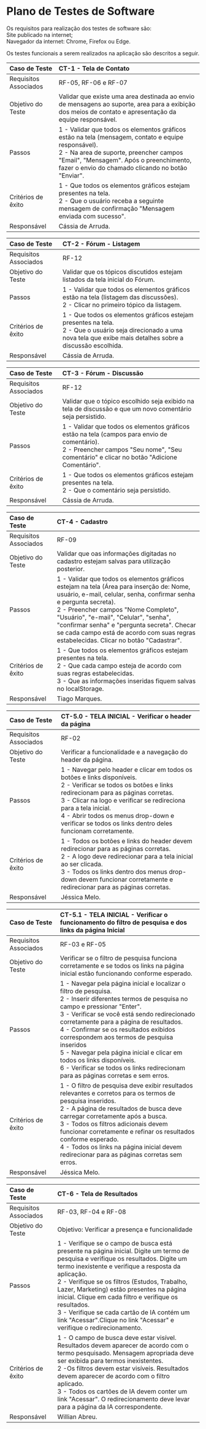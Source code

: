 # Plano de Testes de Software

Os requisitos para realização dos testes de software são:
<br />Site publicado na internet;
<br />Navegador da internet: Chrome, Firefox ou Edge.

Os testes funcionais a serem realizados na aplicação são descritos a seguir. 

|Caso de Teste    | CT-1 - Tela de Contato |
|:---|:---|
| Requisitos Associados | RF-05, RF-06 e RF-07 |
| Objetivo do Teste | Validar que existe uma area destinada ao envio de mensagens ao suporte, area para a exibição dos meios de contato e apresentação da equipe responsável.|
| Passos | 1 - Validar que todos os elementos gráficos estão na tela (mensagem, contato e equipe responsável). <br />2 - Na area de suporte, preencher campos "Email", "Mensagem". Após o preenchimento, fazer o envio do chamado clicando no botão "Enviar". |
| Critérios de êxito | 1 - Que todos os elementos gráficos estejam presentes na tela. <br />2 - Que o usuário receba a seguinte mensagem de confirmação "Mensagem enviada com sucesso".|
| Responsável | Cássia de Arruda.|

|Caso de Teste    | CT-2 - Fórum - Listagem |
|:---|:---|
| Requisitos Associados | RF-12 |
| Objetivo do Teste | Validar que os tópicos discutidos estejam listados da tela inicial do Fórum. |
| Passos | 1 - Validar que todos os elementos gráficos estão na tela (listagem das discussões). <br />2 - Clicar no primeiro tópico da listagem.|
| Critérios de êxito | 1 - Que todos os elementos gráficos estejam presentes na tela. <br />2 - Que o usuário seja direcionado a uma nova tela que exibe mais detalhes sobre a discussão escolhida.  |
| Responsável | Cássia de Arruda. |

|Caso de Teste    | CT-3 - Fórum - Discussão |
|:---|:---|
| Requisitos Associados | RF-12 |
| Objetivo do Teste | Validar que o tópico escolhido seja exibido na tela de discussão e que um novo comentário seja persistido. |
| Passos | 1 - Validar que todos os elementos gráficos estão na tela (campos para envio de comentário). <br />2 - Preencher campos "Seu nome", "Seu comentário" e clicar no botão "Adicione Comentário".|
| Critérios de êxito | 1 - Que todos os elementos gráficos estejam presentes na tela. <br />2 - Que o comentário seja persistido. |
| Responsável | Cássia de Arruda. |
 
|Caso de Teste    | CT-4 - Cadastro |
|:---|:---|
| Requisitos Associados | RF-09 |
| Objetivo do Teste | Validar que oas informações digitadas no cadastro estejam salvas para utilização posterior. |
| Passos | 1 - Validar que todos os elementos gráficos estejam na tela (Área para inserção de: Nome, usuário, e-mail, celular, senha, confirmar senha e pergunta secreta). <br />2 - Preencher campos "Nome Completo", "Usuário", "e-mail", "Celular", "senha", "confirmar senha" e "pergunta secreta". Checar se cada campo está de acordo com suas regras estabelecidas. Clicar no botão "Cadastrar".|
| Critérios de êxito | 1 - Que todos os elementos gráficos estejam presentes na tela. <br />2 - Que cada campo esteja de acordo com suas regras estabelecidas. <br/>3 - Que as informações inseridas fiquem salvas no localStorage. |
| Responsável | Tiago Marques. |

|Caso de Teste    | CT-5.0 - TELA INICIAL - Verificar o header da página |
|:---|:---|
| Requisitos Associados | RF-02 |
| Objetivo do Teste |  Verificar a funcionalidade e a navegação do header da página. |
| Passos | 1 - Navegar pelo header e clicar em todos os botões e links disponíveis. <br />2 - Verificar se todos os botões e links redirecionam para as páginas corretas. <br />3 - Clicar na logo e verificar se redireciona para a tela inicial. <br />4 - Abrir todos os menus drop-down e verificar se todos os links dentro deles funcionam corretamente. |
| Critérios de êxito | 1 - Todos os botões e links do header devem redirecionar para as páginas corretas. <br />2 - A logo deve redirecionar para a tela inicial ao ser clicada. <br />3 - Todos os links dentro dos menus drop-down devem funcionar corretamente e redirecionar para as páginas corretas. |
| Responsável | Jéssica Melo. |

|Caso de Teste    | CT-5.1 - TELA INICIAL - Verificar o funcionamento do filtro de pesquisa e dos links da página Inicial |
|:---|:---|
| Requisitos Associados | RF-03 e RF-05 |
| Objetivo do Teste | Verificar se o filtro de pesquisa funciona corretamente e se todos os links na página inicial estão funcionando conforme esperado. |
| Passos | 1 - Navegar pela página inicial e localizar o filtro de pesquisa.<br>2 - Inserir diferentes termos de pesquisa no campo e pressionar "Enter".<br>3 - Verificar se você está sendo redirecionado corretamente para a página de resultados.<br>4 - Confirmar se os resultados exibidos correspondem aos termos de pesquisa inseridos <br>5 - Navegar pela página inicial e clicar em todos os links disponíveis.<br>6 - Verificar se todos os links redirecionam para as páginas corretas e sem erros. |
| Critérios de êxito | 1 - O filtro de pesquisa deve exibir resultados relevantes e corretos para os termos de pesquisa inseridos.<br>2 - A página de resultados de busca deve carregar corretamente após a busca.<br>3 - Todos os filtros adicionais devem funcionar corretamente e refinar os resultados conforme esperado.<br>4 - Todos os links na página inicial devem redirecionar para as páginas corretas sem erros. |
| Responsável | Jéssica Melo. |

|Caso de Teste    | CT-6 - Tela de Resultados |
|:---|:---|
| Requisitos Associados | RF-03, RF-04 e RF-08 |
| Objetivo do Teste | Objetivo: Verificar a presença e funcionalidade  |
| Passos | 1 - Verifique se o campo de busca está presente na página inicial. Digite um termo de pesquisa e verifique os resultados. Digite um termo inexistente e verifique a resposta da aplicação.<br>2 - Verifique se os filtros (Estudos, Trabalho, Lazer, Marketing) estão presentes na página inicial. Clique em cada filtro e verifique os resultados.<br>3 - Verifique se cada cartão de IA contém um link "Acessar".Clique no link "Acessar" e verifique o redirecionamento.
| Critérios de êxito | 1 - O campo de busca deve estar visível. Resultados devem aparecer de acordo com o termo pesquisado. Mensagem apropriada deve ser exibida para termos inexistentes.<br>2 -Os filtros devem estar visíveis. Resultados devem aparecer de acordo com o filtro aplicado.<br>3 - Todos os cartões de IA devem conter um link "Acessar". O redirecionamento deve levar para a página da IA correspondente. |
| Responsável | Willian Abreu. |
